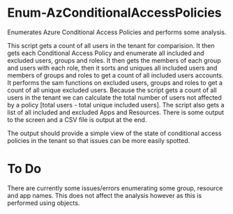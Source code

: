 # Enum-AzConditionalAccessPolicies
Enumerates Azure Conditional Access Policies and performs some analysis.

This script gets a count of all users in the tenant for comparision. It then gets each Conditional Access Policy and enumerate all included and excluded users, groups and roles. It then gets the members of each group and users with each role, then it sorts and uniques all included users and members of groups and roles to get a count of all included users accounts. It performs the sam functions on excluded users, groups and roles to get a count of all unique excluded users. Because the script gets a count of all users in the tenant we can calculate the total number of users not affected by a policy [total users - total unique included users]. The  script also gets a list of all included and excluded Apps and Resources. There is some output to the screen and a CSV file is output at the end. 

The output should provide a simple view of the state of conditional access policies in the tenant so that issues can be more easily spotted. 

# To Do
There are currently some issues/errors enumerating some group, resource and app names. This does not affect the analysis however as this is performed using objects.  

